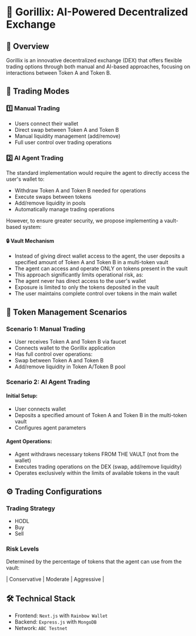 # 🦍 Gorillix: AI-Powered Decentralized Exchange

## 📝 Overview

Gorillix is an innovative decentralized exchange (DEX) that offers flexible trading options through both manual and AI-based approaches, focusing on interactions between Token A and Token B.

## 💫 Trading Modes

### 1️⃣ Manual Trading

* Users connect their wallet
* Direct swap between Token A and Token B
* Manual liquidity management (add/remove)
* Full user control over trading operations

### 2️⃣ AI Agent Trading

The standard implementation would require the agent to directly access the user's wallet to:

* Withdraw Token A and Token B needed for operations
* Execute swaps between tokens
* Add/remove liquidity in pools
* Automatically manage trading operations

However, to ensure greater security, we propose implementing a vault-based system:

#### 🔒 Vault Mechanism

* Instead of giving direct wallet access to the agent, the user deposits a specified amount of Token A and Token B in a multi-token vault
* The agent can access and operate ONLY on tokens present in the vault
* This approach significantly limits operational risk, as:
 * The agent never has direct access to the user's wallet
 * Exposure is limited to only the tokens deposited in the vault
 * The user maintains complete control over tokens in the main wallet

## 🔄 Token Management Scenarios

### Scenario 1: Manual Trading

* User receives Token A and Token B via faucet
* Connects wallet to the Gorillix application
* Has full control over operations:
 * Swap between Token A and Token B
 * Add/remove liquidity in Token A/Token B pool

### Scenario 2: AI Agent Trading

#### Initial Setup:
* User connects wallet
* Deposits a specified amount of Token A and Token B in the multi-token vault
* Configures agent parameters

#### Agent Operations:
* Agent withdraws necessary tokens FROM THE VAULT (not from the wallet)
* Executes trading operations on the DEX (swap, add/remove liquidity)
* Operates exclusively within the limits of available tokens in the vault

## ⚙️ Trading Configurations

### Trading Strategy
* HODL
* Buy
* Sell

### Risk Levels

Determined by the percentage of tokens that the agent can use from the vault:

| Conservative
| Moderate
| Aggressive |

## 🛠 Technical Stack

* Frontend: `Next.js` with `Rainbow Wallet`
* Backend: `Express.js` with `MongoDB`
* Network: `ABC Testnet`
